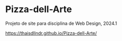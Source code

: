 # Pizza-dell-Arte
Projeto de site para disciplina de Web Design, 2024.1

https://thaisdllndr.github.io/Pizza-dell-Arte/
